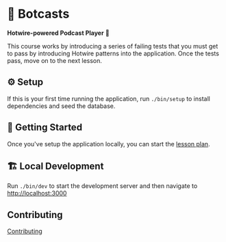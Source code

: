 # 🤖 Botcasts

**Hotwire-powered Podcast Player** 🔌

This course works by introducing a series of failing tests that you must get to
pass by introducing Hotwire patterns into the application. Once the tests pass,
move on to the next lesson.

## ⚙️  Setup

If this is your first time running the application, run `./bin/setup` to
install dependencies and seed the database.

## 🚀 Getting Started

Once you've setup the application locally, you can start the [lesson plan][1].

## 🏗 Local Development

Run `./bin/dev` to start the development server and then navigate to
[http://localhost:3000](http://localhost:3000)

## Contributing

[Contributing](./CONTRIBUTING.md)

[1]: ./lessons/README.md
